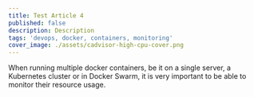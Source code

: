 ```yaml
---
title: Test Article 4
published: false
description: Description
tags: 'devops, docker, containers, monitoring'
cover_image: ./assets/cadvisor-high-cpu-cover.png
---
```


When running multiple docker containers, be it on a single server, a Kubernetes cluster or in Docker Swarm, it is very important to be able to monitor their resource usage.
